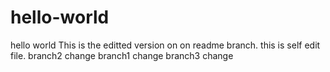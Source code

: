# hello-world
hello world
This is the editted version on on readme branch.
this is self edit file.
branch2 change
branch1 change
branch3 change
